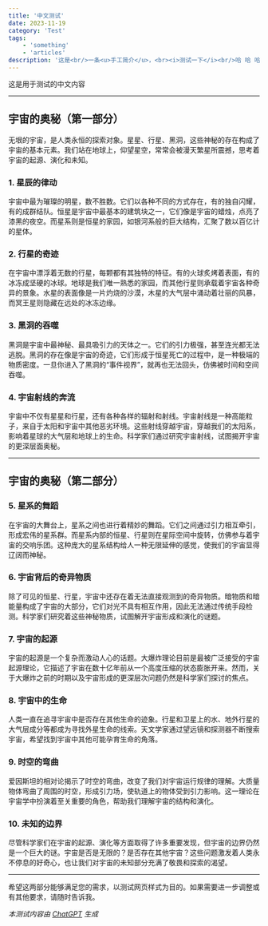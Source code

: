 ```yaml
---
title: '中文测试'
date: 2023-11-19
category: 'Test'
tags:
    - 'something'
    - 'articles'
description: '这是<br/>一条<u>手工简介</u>，<br><i>测试一下</i><br/>哈 哈 哈 ……'
---
```


这是用于测试的中文内容

---

## 宇宙的奥秘（第一部分）

无垠的宇宙，是人类永恒的探索对象。星星、行星、黑洞，这些神秘的存在构成了宇宙的基本元素。我们站在地球上，仰望星空，常常会被漫天繁星所震撼，思考着宇宙的起源、演化和未知。

### 1. 星辰的律动

宇宙中最为璀璨的明星，数不胜数。它们以各种不同的方式存在，有的独自闪耀，有的成群结队。恒星是宇宙中最基本的建筑块之一，它们像是宇宙的蜡烛，点亮了漆黑的夜空。而星系则是恒星的家园，如银河系般的巨大结构，汇聚了数以百亿计的星体。

### 2. 行星的奇迹

在宇宙中漂浮着无数的行星，每颗都有其独特的特征。有的火球炙烤着表面，有的冰冻成坚硬的冰球。地球是我们唯一熟悉的家园，而其他行星则承载着宇宙各种奇异的景象。水星的表面像是一片灼烧的沙漠，木星的大气层中涌动着壮丽的风暴，而冥王星则隐藏在远处的冰冻边缘。

### 3. 黑洞的吞噬

黑洞是宇宙中最神秘、最具吸引力的天体之一。它们的引力极强，甚至连光都无法逃脱。黑洞的存在像是宇宙的奇迹，它们形成于恒星死亡的过程中，是一种极端的物质密度。一旦你进入了黑洞的“事件视界”，就再也无法回头，仿佛被时间和空间吞噬。

### 4. 宇宙射线的奔流

宇宙中不仅有星星和行星，还有各种各样的辐射和射线。宇宙射线是一种高能粒子，来自于太阳和宇宙中其他恶劣环境。这些射线穿越宇宙，穿越我们的太阳系，影响着星球的大气层和地球上的生命。科学家们通过研究宇宙射线，试图揭开宇宙的更深层面奥秘。

---

## 宇宙的奥秘（第二部分）

### 5. 星系的舞蹈

在宇宙的大舞台上，星系之间也进行着精妙的舞蹈。它们之间通过引力相互牵引，形成宏伟的星系群。而星系内部的恒星、行星则在星际空间中旋转，仿佛参与着宇宙的交响乐团。这种庞大的星系结构给人一种无限延伸的感觉，使我们的宇宙显得辽阔而神秘。

### 6. 宇宙背后的奇异物质

除了可见的恒星、行星，宇宙中还存在着无法直接观测到的奇异物质。暗物质和暗能量构成了宇宙的大部分，它们对光不具有相互作用，因此无法通过传统手段检测。科学家们研究着这些神秘物质，试图解开宇宙形成和演化的谜题。

### 7. 宇宙的起源

宇宙的起源是一个复杂而激动人心的话题。大爆炸理论目前是最被广泛接受的宇宙起源理论，它描述了宇宙在数十亿年前从一个高度压缩的状态膨胀开来。然而，关于大爆炸之前的时期以及宇宙形成的更深层次问题仍然是科学家们探讨的焦点。

### 8. 宇宙中的生命

人类一直在追寻宇宙中是否存在其他生命的迹象。行星和卫星上的水、地外行星的大气层成分等都成为寻找外星生命的线索。天文学家通过望远镜和探测器不断搜索宇宙，希望找到宇宙中其他可能孕育生命的角落。

### 9. 时空的弯曲

爱因斯坦的相对论揭示了时空的弯曲，改变了我们对宇宙运行规律的理解。大质量物体弯曲了周围的时空，形成引力场，使轨道上的物体受到引力影响。这一理论在宇宙学中扮演着至关重要的角色，帮助我们理解宇宙的结构和演化。

### 10. 未知的边界

尽管科学家们在宇宙的起源、演化等方面取得了许多重要发现，但宇宙的边界仍然是一个巨大的谜。宇宙是否是无限的？是否存在其他宇宙？这些问题激发着人类永不停息的好奇心，也让我们对宇宙的未知部分充满了敬畏和探索的渴望。

---

希望这两部分能够满足您的需求，以测试网页样式为目的。如果需要进一步调整或有其他要求，请随时告诉我。

*本测试内容由 [ChatGPT](https://chat.openai.com/) 生成*
